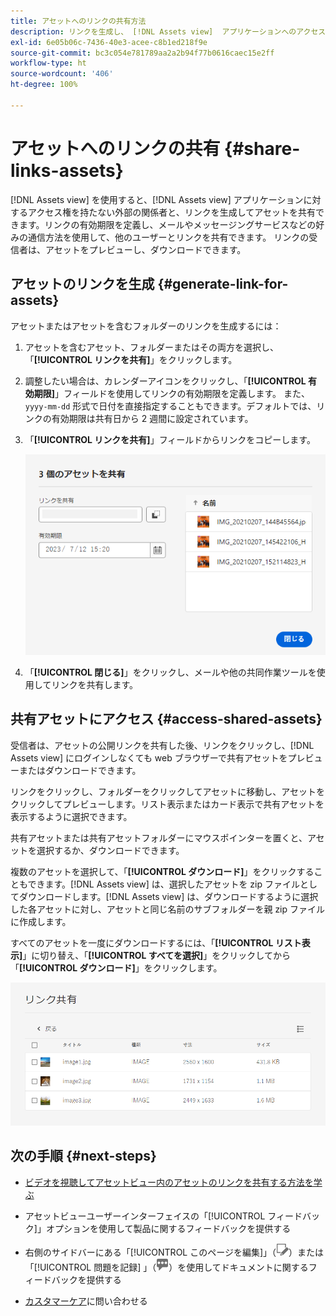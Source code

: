 ```yaml
---
title: アセットへのリンクの共有方法
description: リンクを生成し、 [!DNL Assets view]  アプリケーションへのアクセス権を持たない他のユーザーとアセットを共有します。
exl-id: 6e05b06c-7436-40e3-acee-c8b1ed218f9e
source-git-commit: bc3c054e781789aa2a2b94f77b0616caec15e2ff
workflow-type: ht
source-wordcount: '406'
ht-degree: 100%

---
```


# アセットへのリンクの共有 {#share-links-assets}

[!DNL Assets view] を使用すると、[!DNL Assets view] アプリケーションに対するアクセス権を持たない外部の関係者と、リンクを生成してアセットを共有できます。リンクの有効期限を定義し、メールやメッセージングサービスなどの好みの通信方法を使用して、他のユーザーとリンクを共有できます。 リンクの受信者は、アセットをプレビューし、ダウンロードできます。

## アセットのリンクを生成 {#generate-link-for-assets}

アセットまたはアセットを含むフォルダーのリンクを生成するには：

1. アセットを含むアセット、フォルダーまたはその両方を選択し、「**[!UICONTROL リンクを共有]**」をクリックします。

1. 調整したい場合は、カレンダーアイコンをクリックし、「**[!UICONTROL 有効期限]**」フィールドを使用してリンクの有効期限を定義します。 また、`yyyy-mm-dd` 形式で日付を直接指定することもできます。デフォルトでは、リンクの有効期限は共有日から 2 週間に設定されています。

1. 「**[!UICONTROL リンクを共有]**」フィールドからリンクをコピーします。

   ![切り抜きと角度補正のオプション](assets/share-asset-link.png)

1. 「**[!UICONTROL 閉じる]**」をクリックし、メールや他の共同作業ツールを使用してリンクを共有します。

## 共有アセットにアクセス {#access-shared-assets}

受信者は、アセットの公開リンクを共有した後、リンクをクリックし、[!DNL Assets view] にログインしなくても web ブラウザーで共有アセットをプレビューまたはダウンロードできます。

リンクをクリックし、フォルダーをクリックしてアセットに移動し、アセットをクリックしてプレビューします。リスト表示またはカード表示で共有アセットを表示するように選択できます。

共有アセットまたは共有アセットフォルダーにマウスポインターを置くと、アセットを選択するか、ダウンロードできます。

複数のアセットを選択して、「**[!UICONTROL ダウンロード]**」をクリックすることもできます。[!DNL Assets view] は、選択したアセットを zip ファイルとしてダウンロードします。[!DNL Assets view] は、ダウンロードするように選択した各アセットに対し、アセットと同じ名前のサブフォルダーを親 zip ファイルに作成します。

すべてのアセットを一度にダウンロードするには、「**[!UICONTROL リスト表示]**」に切り替え、「**[!UICONTROL すべてを選択]**」をクリックしてから「**[!UICONTROL ダウンロード]**」をクリックします。

![共有アセットのプレビュー](assets/preview-shared-assets.png)

## 次の手順 {#next-steps}

* [ビデオを視聴してアセットビュー内のアセットのリンクを共有する方法を学ぶ](https://experienceleague.adobe.com/docs/experience-manager-learn/assets-essentials/basics/link-sharing.html?lang=ja)

* アセットビューユーザーインターフェイスの「[!UICONTROL フィードバック]」オプションを使用して製品に関するフィードバックを提供する

* 右側のサイドバーにある「[!UICONTROL このページを編集]」（![ページを編集](assets/do-not-localize/edit-page.png)）または「[!UICONTROL 問題を記録] 」（![GitHub イシューを作成](assets/do-not-localize/github-issue.png)）を使用してドキュメントに関するフィードバックを提供する

* [カスタマーケア](https://experienceleague.adobe.com/?support-solution=General&amp;lang=ja#support)に問い合わせる
